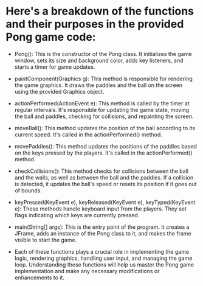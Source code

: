 # Here's a breakdown of the functions and their purposes in the provided Pong game code:

* Pong(): This is the constructor of the Pong class. It initializes the game window, sets its size and background color, adds key listeners, and starts a timer for game updates.

* paintComponent(Graphics g): This method is responsible for rendering the game graphics. It draws the paddles and the ball on the screen using the provided Graphics object.

* actionPerformed(ActionEvent e): This method is called by the timer at regular intervals. It's responsible for updating the game state, moving the ball and paddles, checking for collisions, and repainting the screen.

* moveBall(): This method updates the position of the ball according to its current speed. It's called in the actionPerformed() method.

* movePaddles(): This method updates the positions of the paddles based on the keys pressed by the players. It's called in the actionPerformed() method.

* checkCollisions(): This method checks for collisions between the ball and the walls, as well as between the ball and the paddles. If a collision is detected, it updates the ball's speed or resets its position if it goes out of bounds.

* keyPressed(KeyEvent e), keyReleased(KeyEvent e), keyTyped(KeyEvent e): These methods handle keyboard input from the players. They set flags indicating which keys are currently pressed.

* main(String[] args): This is the entry point of the program. It creates a JFrame, adds an instance of the Pong class to it, and makes the frame visible to start the game.

* Each of these functions plays a crucial role in implementing the game logic, rendering graphics, handling user input, and managing the game loop. Understanding these functions will help us master the Pong game implementation and make any necessary modifications or enhancements to it.
